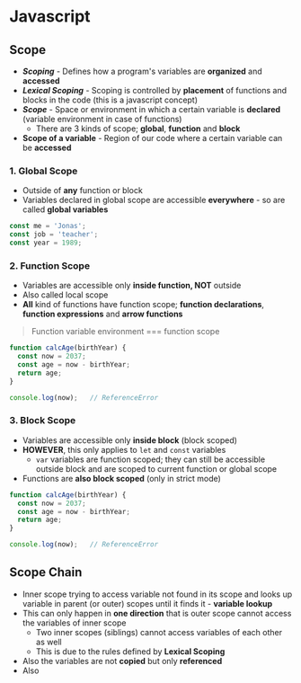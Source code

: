 # **Javascript**

## **Scope**

* ***Scoping*** - Defines how a program's variables are **organized** and **accessed**
* ***Lexical Scoping*** - Scoping is controlled by **placement** of functions and blocks in the code (this is a javascript concept)
* ***Scope*** - Space or environment in which a certain variable is **declared** (variable environment in case of functions)
  * There are 3 kinds of scope; **global**, **function** and **block**
* **Scope of a variable** - Region of our code where a certain variable can be **accessed**

### 1. **Global Scope**

* Outside of **any** function or block
* Variables declared in global scope are accessible **everywhere** - so are called **global variables**

```javascript
const me = 'Jonas';
const job = 'teacher';
const year = 1989;
```

### 2. **Function Scope**

* Variables are accessible only **inside function, NOT** outside
* Also called local scope
* **All** kind of functions have function scope; **function declarations**, **function expressions** and **arrow functions**

> Function variable environment === function scope

```javascript
function calcAge(birthYear) {
  const now = 2037;
  const age = now - birthYear;
  return age;
}

console.log(now);   // ReferenceError
```

### 3. **Block Scope**

* Variables are accessible only **inside block** (block scoped)
* **HOWEVER**, this only applies to `let` and `const` variables
  * `var` variables are function scoped; they can still be accessible outside block and are scoped to current function or global scope
* Functions are **also block scoped** (only in strict mode)

```javascript
function calcAge(birthYear) {
  const now = 2037;
  const age = now - birthYear;
  return age;
}

console.log(now);   // ReferenceError
```

## **Scope Chain**

* Inner scope trying to access variable not found in its scope and looks up variable in parent (or outer) scopes until it finds it - **variable lookup**
* This can only happen in **one direction** that is outer scope cannot access the variables of inner scope
  * Two inner scopes (siblings) cannot access variables of each other as well
  * This is due to the rules defined by **Lexical Scoping**
* Also the variables are not **copied** but only **referenced**
* Also